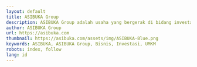 ```yaml
---
layout: default
title: ASIBUKA Group
description: ASIBUKA Group adalah usaha yang bergerak di bidang investasi di bidang UMKM baik offline maupun online, berbasis teknologi ataupun konvensional.
author: ASIBUKA Group
url: https://asibuka.com
thumbnail: https://asibuka.com/assets/img/ASIBUKA-Blue.png
keywords: ASIBUKA, ASIBUKA Group, Bisnis, Investasi, UMKM
robots: index, follow
lang: id
---
```


